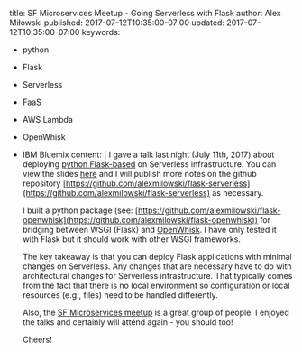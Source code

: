 title: SF Microservices Meetup - Going Serverless with Flask
author: Alex Miłowski
published: 2017-07-12T10:35:00-07:00
updated: 2017-07-12T10:35:00-07:00
keywords:
- python
- Flask
- Serverless
- FaaS
- AWS Lambda
- OpenWhisk
- IBM Bluemix
content: |
   I gave a talk last night (July 11th, 2017) about deploying [python Flask-based](http://flask.pocoo.org) on
   Serverless infrastructure.  You can view the slides [here](https://alexmilowski.github.io/flask-serverless/going-serverless.html) and I will publish more notes on the github repository [https://github.com/alexmilowski/flask-serverless](https://github.com/alexmilowski/flask-serverless) as necessary.

   I built a python package (see: [https://github.com/alexmilowski/flask-openwhisk](https://github.com/alexmilowski/flask-openwhisk)) for bridging between WSGI (Flask) and [OpenWhisk](http://openwhisk.incubator.apache.org). I have only tested it with Flask but it should work with
   other WSGI frameworks.

   The key takeaway is that you can deploy Flask applications with minimal changes on Serverless. Any
   changes that are necessary have to do with architectural changes for Serverless infrastructure. That
   typically comes from the fact that there is no local environment so configuration or
   local resources (e.g., files) need to be handled differently.

   Also, the [SF Microservices meetup](https://www.meetup.com/SF-Microservices/) is a great group of people. I enjoyed the talks and certainly will attend again - you should too!

   Cheers!
